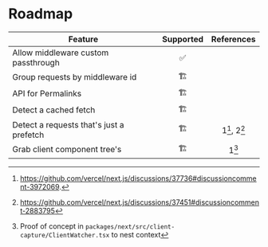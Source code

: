 # Roadmap

| Feature | Supported | References |
|-|:-:|:-:|
| Allow middleware custom passthrough | ✅ | |
| Group requests by middleware id | 🏗️ | |
| API for Permalinks | 🏗️ | |
| Detect a cached fetch | 🏗️ | |
| Detect a requests that's just a prefetch | 🏗️ | 1[^1], 2[^2] |
| Grab client component tree's | 🏗️ | 1[^3] |

[^1]: https://github.com/vercel/next.js/discussions/37736#discussioncomment-3972069.
[^2]: https://github.com/vercel/next.js/discussions/37451#discussioncomment-2883795
[^3]: Proof of concept in `packages/next/src/client-capture/ClientWatcher.tsx` to nest context